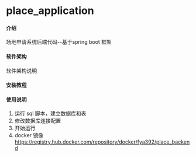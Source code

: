 # place_application

#### 介绍
场地申请系统后端代码--基于spring boot 框架

#### 软件架构
软件架构说明


#### 安装教程


#### 使用说明

1.  运行 sql 脚本，建立数据库和表
2.  修改数据库连接配置
3.  开始运行
4.  docker 镜像 https://registry.hub.docker.com/repository/docker/fya392/place_backend


